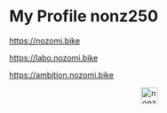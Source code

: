# My Profile nonz250

https://nozomi.bike

https://labo.nozomi.bike

https://ambition.nozomi.bike

<p align="center">
<a href="https://twitter.com/nonz250" target="blank"><img align="center" src="https://cdn.jsdelivr.net/npm/simple-icons@3.0.1/icons/twitter.svg" alt="nonz250" height="30" width="30" /></a>
</p>
